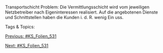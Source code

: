 Transportschicht
Problem:
Die Vermittlungsschicht wird vom jeweiligen Netzbetreiber nach Eigeninteressen
realisiert. Auf die angebotenen Dienste und Schnittstellen haben die Kunden
i. d. R. wenig Einuss.

   Tags & Topics:
   

[Previous: #KS_Folien_531](KS_Folien_531.md)

[Next: #KS_Folien_531](KS_Folien_531.md)